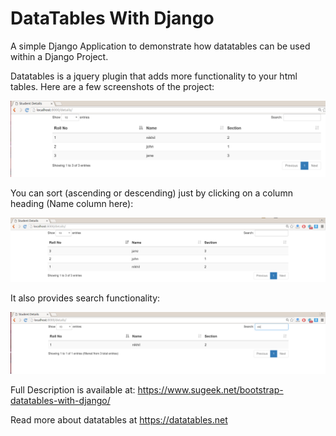 # DataTables With Django

A simple Django Application to demonstrate how datatables can be used within a Django Project.

Datatables is a jquery plugin that adds more functionality to your html tables. Here are a few screenshots of the project:

![alt tag](https://github.com/nikssardana/dataTableExample/blob/master/dataTables.png)

You can sort (ascending or descending) just by clicking on a column heading (Name column here):

![alt tag](https://github.com/nikssardana/dataTableExample/blob/master/dataTables%20ReverseSortByRoll.png)

It also provides search functionality:

![alt tag](https://github.com/nikssardana/dataTableExample/blob/master/dataTablesSearch.png)

Full Description is available at: https://www.sugeek.net/bootstrap-datatables-with-django/

Read more about datatables at https://datatables.net
